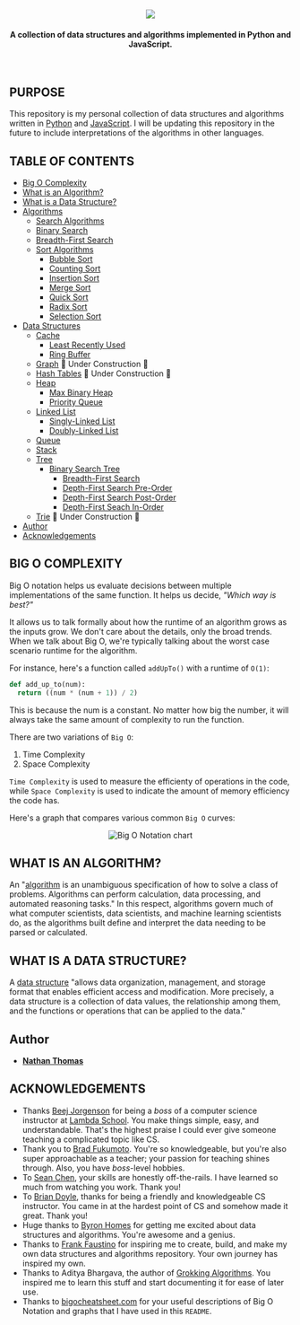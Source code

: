 <h1 align="center"><img src="assets/readme_header.png" /></h1>
<h4 align="center">A collection of data structures and algorithms implemented in Python and JavaScript.</h4>
<br>

## PURPOSE

This repository is my personal collection of data structures and algorithms written in [Python](https://www.python.org/) and [JavaScript](https://www.ecma-international.org/). I will be updating this repository in the future to include interpretations of the algorithms in other languages.

## TABLE OF CONTENTS

<!-- prettier-ignore -->
- [Big O Complexity](#big-o-complexity)
- [What is an Algorithm?](#what-is-an-algorithm)
- [What is a Data Structure?](#what-is-a-data-structure)
- [Algorithms](algorithms/)
  - [Search Algorithms](algorithms/search_algorithms)
  - [Binary Search](algorithms/search_algorithms/binary_search)
  - [Breadth-First Search](algorithms/search_algorithms/breadth_first_search)
  - [Sort Algorithms](algorithms/sort_algorithms)
    - [Bubble Sort](algorithms/sort_algorithms/bubble_sort)
    - [Counting Sort](algorithms/sort_algorithms/counting_sort)
    - [Insertion Sort](algorithms/sort_algorithms/insertion_sort)
    - [Merge Sort](algorithms/sort_algorithms/merge_sort)
    - [Quick Sort](algorithms/sort_algorithms/quick_sort)
    - [Radix Sort](algorithms/sort_algorithms/radix_sort)
    - [Selection Sort](algorithms/sort_algorithms/selection_sort)
- [Data Structures](data_structures)
  - [Cache](data_structures/cache)
    - [Least Recently Used](data_structures/cache/least_recently_used)
    - [Ring Buffer](data_structures/cache/ring_buffer)
  - [Graph](data_structures/graph) 🚧 Under Construction 🚧
  - [Hash Tables](hash_tables) 🚧 Under Construction 🚧
  - [Heap](data_structures/heap)
    - [Max Binary Heap](data_structures/heap/max_binary_heap)
    - [Priority Queue](data_structures/heap/priority_queue)
  - [Linked List](data_structures/linked_list)
    - [Singly-Linked List](data_structures/linked_list/singly_linked_list)
    - [Doubly-Linked List](data_structures/linked_list/doubly_linked_list)
  - [Queue](data_structures/queue)
  - [Stack](data_structures/stack)
  - [Tree](data_structures/tree)
    - [Binary Search Tree](data_structures/tree/binary_search_tree)
      - [Breadth-First Search](data_structures/tree/breadth_first_search)
      - [Depth-First Search Pre-Order](data_structures/tree/depth_first_search_pre_order)
      - [Depth-First Search Post-Order](data_structures/tree/depth_first_search_post_order)
      - [Depth-First Seach In-Order](data_structures/tree/depth_first_search_in_order)
  - [Trie](data_structures/trie) 🚧 Under Construction 🚧
- [Author](#author)
- [Acknowledgements](#acknowledgements)

## BIG O COMPLEXITY

Big O notation helps us evaluate decisions between multiple implementations of the same function. It helps us decide, _"Which way is best?"_

It allows us to talk formally about how the runtime of an algorithm grows as the inputs grow. We don't care about the details, only the broad trends. When we talk about Big O, we're typically talking about the worst case scenario runtime for the algorithm.

For instance, here's a function called `addUpTo()` with a runtime of `O(1)`:

```py
def add_up_to(num):
  return ((num * (num + 1)) / 2)
```

This is because the num is a constant. No matter how big the number, it will always take the same amount of complexity to run the function.

There are two variations of `Big O`:

1. Time Complexity
2. Space Complexity

`Time Complexity` is used to measure the efficienty of operations in the code, while `Space Complexity` is used to indicate the amount of memory efficiency the code has.

Here's a graph that compares various common `Big O` curves:

<div align="center"><img alt="Big O Notation chart" src="./assets/big_o_complexity_chart.png"/></div>

## WHAT IS AN ALGORITHM?

An "[algorithm](https://en.wikipedia.org/wiki/Algorithm) is an unambiguous specification of how to solve a class of problems. Algorithms can perform calculation, data processing, and automated reasoning tasks." In this respect, algorithms govern much of what computer scientists, data scientists, and machine learning scientists do, as the algorithms built define and interpret the data needing to be parsed or calculated.

## WHAT IS A DATA STRUCTURE?

A [data structure](https://en.wikipedia.org/wiki/Data_structure) "allows data organization, management, and storage format that enables efficient access and modification. More precisely, a data structure is a collection of data values, the relationship among them, and the functions or operations that can be applied to the data."

## Author

-   [**Nathan Thomas**](https://github.com/nwthomas)

## ACKNOWLEDGEMENTS

-   Thanks [Beej Jorgenson](https://github.com/beejjorgensen) for being a _boss_ of a computer science instructor at [Lambda School](https://lambdaschool.com/). You make things simple, easy, and understandable. That's the highest praise I could ever give someone teaching a complicated topic like CS.
-   Thank you to [Brad Fukumoto](https://github.com/br80). You're so knowledgeable, but you're also super approachable as a teacher; your passion for teaching shines through. Also, you have _boss_-level hobbies.
-   To [Sean Chen](https://github.com/seanchen1991), your skills are honestly off-the-rails. I have learned so much from watching you work. Thank you!
-   To [Brian Doyle](https://github.com/briandoyle81), thanks for being a friendly and knowledgeable CS instructor. You came in at the hardest point of CS and somehow made it great. Thank you!
-   Huge thanks to [Byron Homes](https://github.com/byronholmes2018) for getting me excited about data structures and algorithms. You're awesome and a genius.
-   Thanks to [Frank Faustino](https://github.com/frankfaustino) for inspiring me to create, build, and make my own data structures and algorithms repository. Your own journey has inspired my own.
-   Thanks to Aditya Bhargava, the author of [Grokking Algorithms](https://smile.amazon.com/Grokking-Algorithms-illustrated-programmers-curious/dp/1617292230/ref=sr_1_2?ie=UTF8&qid=1544921791&sr=8-2&keywords=grokking+algorithm). You inspired me to learn this stuff and start documenting it for ease of later use.
-   Thanks to [bigocheatsheet.com](https://www.bigocheatsheet.com/) for your useful descriptions of Big O Notation and graphs that I have used in this `README`.

